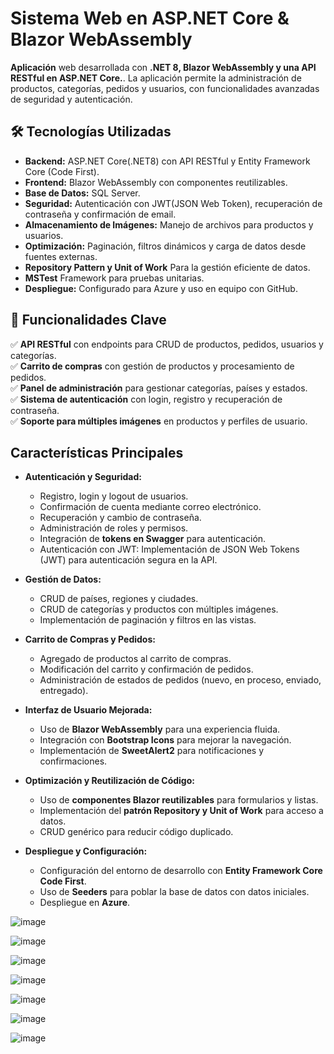 # Sistema Web en ASP.NET Core & Blazor WebAssembly

**Aplicación** web desarrollada con **.NET 8, Blazor WebAssembly y una API RESTful en ASP.NET Core.**. La aplicación permite la administración de productos, categorías, pedidos y usuarios, con funcionalidades avanzadas de seguridad y autenticación. 

## 🛠️ Tecnologías Utilizadas  
- **Backend:** ASP.NET Core(.NET8) con API RESTful y Entity Framework Core (Code First).  
- **Frontend:** Blazor WebAssembly con componentes reutilizables.  
- **Base de Datos:** SQL Server.  
- **Seguridad:** Autenticación con JWT(JSON Web Token), recuperación de contraseña y confirmación de email.  
- **Almacenamiento de Imágenes:** Manejo de archivos para productos y usuarios.  
- **Optimización:** Paginación, filtros dinámicos y carga de datos desde fuentes externas.
- **Repository Pattern y Unit of Work** Para la gestión eficiente de datos.
- **MSTest** Framework para pruebas unitarias.
- **Despliegue:** Configurado para Azure y uso en equipo con GitHub.  

## 🔗 Funcionalidades Clave  
✅ **API RESTful** con endpoints para CRUD de productos, pedidos, usuarios y categorías.  
✅ **Carrito de compras** con gestión de productos y procesamiento de pedidos.  
✅ **Panel de administración** para gestionar categorías, países y estados.  
✅ **Sistema de autenticación** con login, registro y recuperación de contraseña.  
✅ **Soporte para múltiples imágenes** en productos y perfiles de usuario.  

## **Características Principales**
- **Autenticación y Seguridad:**
  - Registro, login y logout de usuarios.
  - Confirmación de cuenta mediante correo electrónico.
  - Recuperación y cambio de contraseña.
  - Administración de roles y permisos.
  - Integración de **tokens en Swagger** para autenticación.
  - Autenticación con JWT: Implementación de JSON Web Tokens (JWT) para autenticación segura en la API.

- **Gestión de Datos:**
  - CRUD de países, regiones y ciudades.
  - CRUD de categorías y productos con múltiples imágenes.
  - Implementación de paginación y filtros en las vistas.

- **Carrito de Compras y Pedidos:**
  - Agregado de productos al carrito de compras.
  - Modificación del carrito y confirmación de pedidos.
  - Administración de estados de pedidos (nuevo, en proceso, enviado, entregado).

- **Interfaz de Usuario Mejorada:**
  - Uso de **Blazor WebAssembly** para una experiencia fluida.
  - Integración con **Bootstrap Icons** para mejorar la navegación.
  - Implementación de **SweetAlert2** para notificaciones y confirmaciones.

- **Optimización y Reutilización de Código:**
  - Uso de **componentes Blazor reutilizables** para formularios y listas.
  - Implementación del **patrón Repository y Unit of Work** para acceso a datos.
  - CRUD genérico para reducir código duplicado.

- **Despliegue y Configuración:**
  - Configuración del entorno de desarrollo con **Entity Framework Core Code First**.
  - Uso de **Seeders** para poblar la base de datos con datos iniciales.
  - Despliegue en **Azure**.

![image](https://github.com/user-attachments/assets/05c6ec00-c6a9-40f5-b5e1-f4ca11c2a70f)

![image](https://github.com/user-attachments/assets/1c0538c0-b291-4d18-953d-7a9b070a3ef6)

![image](https://github.com/user-attachments/assets/96b03ee2-ac21-4984-99d7-49df1a163753)

![image](https://github.com/user-attachments/assets/b450aa74-6932-4ef5-91ed-58ab9f3be6fd)

![image](https://github.com/user-attachments/assets/1697b22d-1c48-4a89-b7b3-b6c9ae170f49)

![image](https://github.com/user-attachments/assets/fbc946b2-189b-48ae-859b-1d986f43567f)

![image](https://github.com/user-attachments/assets/51209105-6623-419a-a047-dbc3ff99cc58)



